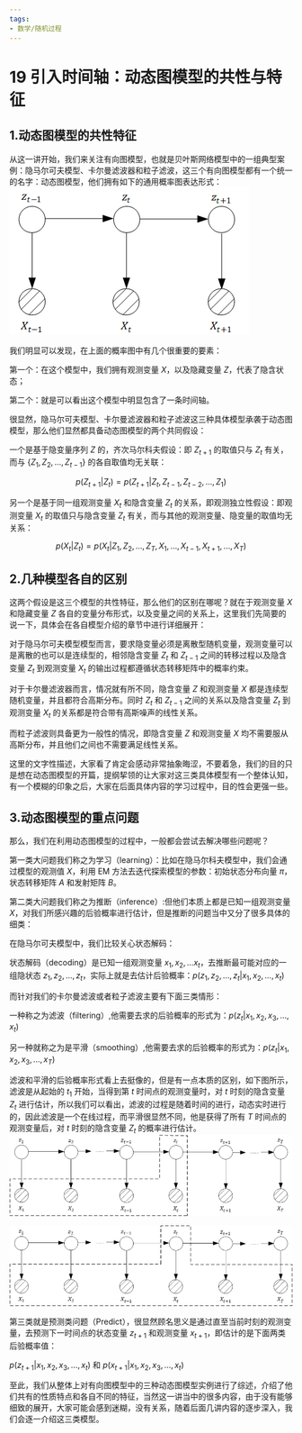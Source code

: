 ```yaml
---
tags:
- 数学/随机过程
---
```


# 19 引入时间轴：动态图模型的共性与特征

## 1.动态图模型的共性特征

从这一讲开始，我们来关注有向图模型，也就是贝叶斯网络模型中的一组典型案例：隐马尔可夫模型、卡尔曼滤波器和粒子滤波，这三个有向图模型都有一个统一的名字：动态图模型，他们拥有如下的通用概率图表达形式：
![附件/机器学习数学/7c9e91b4451b78a34307361ce3bcdc6f.png](../../附件/机器学习数学/7c9e91b4451b78a34307361ce3bcdc6f.png)

我们明显可以发现，在上面的概率图中有几个很重要的要素：

第一个：在这个模型中，我们拥有观测变量 $X$，以及隐藏变量 $Z$，代表了隐含状态；

第二个：就是可以看出这个模型中明显包含了一条时间轴。

很显然，隐马尔可夫模型、卡尔曼滤波器和粒子滤波这三种具体模型承袭于动态图模型，那么他们显然都具备动态图模型的两个共同假设：

一个是基于隐变量序列 $Z$ 的，齐次马尔科夫假设：即 $Z_{t+1}$ 的取值只与 $Z_{t}$ 有关，而与 $\{Z_1,Z_2,…,Z_{t-1}\}$ 的各自取值均无关联：

$$p(Z_{t+1}|Z_t)=p(Z_{t+1}|Z_t,Z_{t-1},Z_{t-2},…,Z_{1})$$

另一个是基于同一组观测变量 $X_t$ 和隐含变量 $Z_{t}$ 的关系，即观测独立性假设：即观测变量 $X_t$ 的取值只与隐含变量 $Z_{t}$ 有关，而与其他的观测变量、隐变量的取值均无关系：

$$p(X_t|Z_t)=p(X_t|Z_1,Z_2,…,Z_{T},X_1,…,X_{t-1},X_{t+1},…,X_T)$$

## 2.几种模型各自的区别

这两个假设是这三个模型的共性特征，那么他们的区别在哪呢？就在于观测变量 $X$ 和隐藏变量 $Z$ 各自的变量分布形式，以及变量之间的关系上，这里我们先简要的说一下，具体会在各自模型介绍的章节中进行详细展开：

对于隐马尔可夫模型模型而言，要求隐变量必须是离散型随机变量，观测变量可以是离散的也可以是连续型的，相邻隐含变量 $Z_t$ 和 $Z_{t-1}$ 之间的转移过程以及隐含变量 $Z_t$ 到观测变量 $X_t$ 的输出过程都遵循状态转移矩阵中的概率约束。

对于卡尔曼滤波器而言，情况就有所不同，隐含变量 $Z$ 和观测变量 $X$ 都是连续型随机变量，并且都符合高斯分布。同时 $Z_t$ 和 $Z_{t-1}$ 之间的关系以及隐含变量 $Z_t$ 到观测变量 $X_t$ 的关系都是符合带有高斯噪声的线性关系。

而粒子滤波则具备更为一般性的情况，即隐含变量 $Z$ 和观测变量 $X$ 均不需要服从高斯分布，并且他们之间也不需要满足线性关系。

这里的文字性描述，大家看了肯定会感动非常抽象晦涩，不要着急，我们的目的只是想在动态图模型的开篇，提纲挈领的让大家对这三类具体模型有一个整体认知，有一个模糊的印象之后，大家在后面具体内容的学习过程中，目的性会更强一些。

## 3.动态图模型的重点问题

那么，我们在利用动态图模型的过程中，一般都会尝试去解决哪些问题呢？

第一类大问题我们称之为学习（learning）：比如在隐马尔科夫模型中，我们会通过模型的观测值 $X$，利用 EM 方法去迭代探索模型的参数：初始状态分布向量 $\pi$，状态转移矩阵 $A$ 和发射矩阵 $B$。

第二类大问题我们称之为推断（inference）:但他们本质上都是已知一组观测变量 $X$，对我们所感兴趣的后验概率进行估计，但是推断的问题当中又分了很多具体的细类：

在隐马尔可夫模型中，我们比较关心状态解码：

状态解码（decoding）是已知一组观测变量 $x_1,x_2,…x_t$，去推断最可能对应的一组隐状态 $z_1,z_2,…,z_t$，实际上就是去估计后验概率：$p(z_1,z_2,…,z_t|x_1,x_2,…,x_t)$

而针对我们的卡尔曼滤波或者粒子滤波主要有下面三类情形：

一种称之为滤波（filtering）,他需要去求的后验概率的形式为：$p(z_t|x_1,x_2,x_3,…,x_t)$

另一种就称之为是平滑（smoothing）,他需要去求的后验概率的形式为：$p(z_t|x_1,x_2,x_3,…,x_T)$

滤波和平滑的后验概率形式看上去挺像的，但是有一点本质的区别，如下图所示，滤波是从起始的 $t_1$ 开始，当得到第 $t$ 时间点的观测变量时，对 $t$ 时刻的隐含变量 $Z_t$ 进行估计，所以我们可以看出，滤波的过程是随着时间的进行，动态实时进行的，因此滤波是一个在线过程，而平滑很显然不同，他是获得了所有 $T$ 时间点的观测变量后，对 $t$ 时刻的隐含变量 $Z_t$ 的概率进行估计。
![附件/机器学习数学/908f412cfdce7892f66080f017c51340.png](../../附件/机器学习数学/908f412cfdce7892f66080f017c51340.png)

![附件/机器学习数学/df9d446254a42bccf1d81a44a095818e.png](../../附件/机器学习数学/df9d446254a42bccf1d81a44a095818e.png)

第三类就是预测类问题（Predict），很显然顾名思义是通过直至当前时刻的观测变量，去预测下一时间点的状态变量 $z_{t+1}$ 和观测变量 $x_{t+1}$，即估计的是下面两类后验概率值：

$p(z_{t+1}|x_1,x_2,x_3,…,x_t)$ 和 $p(x_{t+1}|x_1,x_2,x_3,…,x_t)$

至此，我们从整体上对有向图模型中的三种动态图模型实例进行了综述，介绍了他们共有的性质特点和各自不同的特征，当然这一讲当中的很多内容，由于没有能够细致的展开，大家可能会感到迷糊，没有关系，随着后面几讲内容的逐步深入，我们会逐一介绍这三类模型。